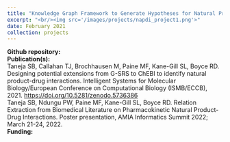```yaml
---
title: "Knowledge Graph Framework to Generate Hypotheses for Natural Product-Drug Interactions"
excerpt: "<br/><img src='/images/projects/napdi_project1.png'>"
date: February 2021
collection: projects
---
```



**Github repository:**
<br/>**Publication(s):**
</br>Taneja SB, Callahan TJ, Brochhausen M, Paine MF, Kane-Gill SL, Boyce RD. Designing potential extensions from G-SRS to ChEBI to identify natural product-drug interactions. Intelligent Systems for Molecular Biology/European Conference on Computational Biology (ISMB/ECCB), 2021. https://doi.org/10.5281/zenodo.5736386
</br>Taneja SB, Ndungu PW, Paine MF, Kane-Gill SL, Boyce RD. Relation Extraction from Biomedical Literature on Pharmacokinetic Natural Product-Drug Interactions. Poster presentation, AMIA Informatics Summit 2022; March 21-24, 2022.
</br>**Funding:** 